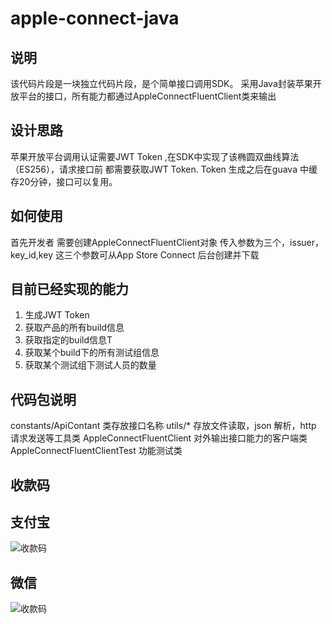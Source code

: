 # apple-connect-java

## 说明
该代码片段是一块独立代码片段，是个简单接口调用SDK。
采用Java封装苹果开放平台的接口，所有能力都通过AppleConnectFluentClient类来输出

## 设计思路
苹果开放平台调用认证需要JWT Token ,在SDK中实现了该椭圆双曲线算法（ES256），请求接口前
都需要获取JWT Token. Token 生成之后在guava 中缓存20分钟，接口可以复用。

## 如何使用
首先开发者 需要创建AppleConnectFluentClient对象 传入参数为三个，issuer，key_id,key
这三个参数可从App Store Connect 后台创建并下载

## 目前已经实现的能力
1. 生成JWT Token
2. 获取产品的所有build信息
3. 获取指定的build信息T
4. 获取某个build下的所有测试组信息
5. 获取某个测试组下测试人员的数量

## 代码包说明
constants/ApiContant 类存放接口名称
utils/*  存放文件读取，json 解析，http 请求发送等工具类
AppleConnectFluentClient 对外输出接口能力的客户端类
AppleConnectFluentClientTest 功能测试类

## 收款码

## 支付宝

![收款码](https://github.com/lipeishen/apple-connect-java/tree/master/img/alipay.png)

## 微信

![收款码](https://github.com/lipeishen/apple-connect-java/tree/master/img/wechat.png)

